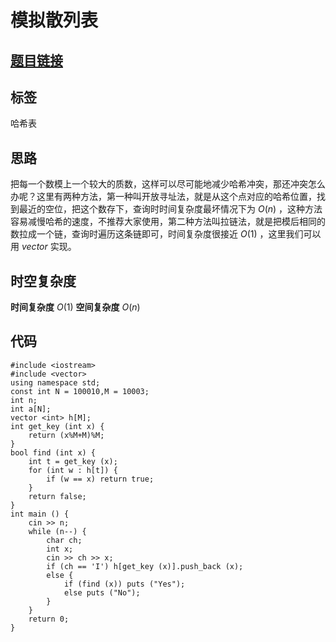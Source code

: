 # 模拟散列表
## [题目链接](https://www.acwing.com/problem/content/description/842/)
## 标签
哈希表
## 思路
把每一个数模上一个较大的质数，这样可以尽可能地减少哈希冲突，那还冲突怎么办呢？这里有两种方法，第一种叫开放寻址法，就是从这个点对应的哈希位置，找到最近的空位，把这个数存下，查询时时间复杂度最坏情况下为 $O(n)$ ，这种方法容易减慢哈希的速度，不推荐大家使用，第二种方法叫拉链法，就是把模后相同的数拉成一个链，查询时遍历这条链即可，时间复杂度很接近 $O(1)$ ，这里我们可以用 $vector$ 实现。
## 时空复杂度
**时间复杂度** $O(1)$
**空间复杂度** $O(n)$
## 代码
```
#include <iostream>
#include <vector>
using namespace std;
const int N = 100010,M = 10003;
int n;
int a[N];
vector <int> h[M];
int get_key (int x) {
    return (x%M+M)%M;
}
bool find (int x) {
    int t = get_key (x);
    for (int w : h[t]) {
        if (w == x) return true;
    }
    return false;
}
int main () {
    cin >> n;
    while (n--) {
        char ch;
        int x;
        cin >> ch >> x;
        if (ch == 'I') h[get_key (x)].push_back (x);
        else {
            if (find (x)) puts ("Yes");
            else puts ("No");
        }
    }
    return 0;
}
```
